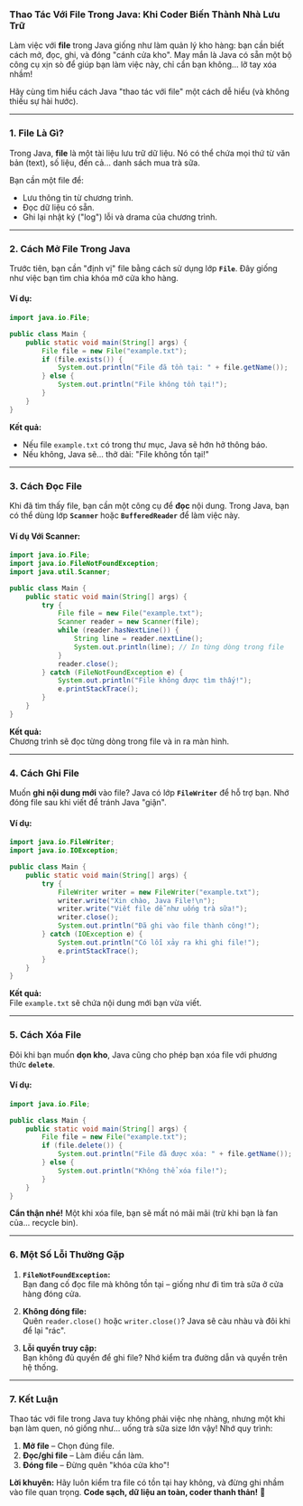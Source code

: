### **Thao Tác Với File Trong Java: Khi Coder Biến Thành Nhà Lưu Trữ**

Làm việc với **file** trong Java giống như làm quản lý kho hàng: bạn cần biết cách mở, đọc, ghi, và đóng "cánh cửa kho". May mắn là Java có sẵn một bộ công cụ xịn sò để giúp bạn làm việc này, chỉ cần bạn không... lỡ tay xóa nhầm!

Hãy cùng tìm hiểu cách Java "thao tác với file" một cách dễ hiểu (và không thiếu sự hài hước).

---

### **1. File Là Gì?**
Trong Java, **file** là một tài liệu lưu trữ dữ liệu. Nó có thể chứa mọi thứ từ văn bản (text), số liệu, đến cả... danh sách mua trà sữa.

Bạn cần một file để:
- Lưu thông tin từ chương trình.
- Đọc dữ liệu có sẵn.
- Ghi lại nhật ký ("log") lỗi và drama của chương trình.

---

### **2. Cách Mở File Trong Java**

Trước tiên, bạn cần "định vị" file bằng cách sử dụng lớp **`File`**. Đây giống như việc bạn tìm chìa khóa mở cửa kho hàng.

#### **Ví dụ:**
```java
import java.io.File;

public class Main {
    public static void main(String[] args) {
        File file = new File("example.txt");
        if (file.exists()) {
            System.out.println("File đã tồn tại: " + file.getName());
        } else {
            System.out.println("File không tồn tại!");
        }
    }
}
```
**Kết quả:**
- Nếu file `example.txt` có trong thư mục, Java sẽ hớn hở thông báo.
- Nếu không, Java sẽ... thở dài: "File không tồn tại!"

---

### **3. Cách Đọc File**

Khi đã tìm thấy file, bạn cần một công cụ để **đọc** nội dung. Trong Java, bạn có thể dùng lớp **`Scanner`** hoặc **`BufferedReader`** để làm việc này.

#### **Ví dụ Với Scanner:**
```java
import java.io.File;
import java.io.FileNotFoundException;
import java.util.Scanner;

public class Main {
    public static void main(String[] args) {
        try {
            File file = new File("example.txt");
            Scanner reader = new Scanner(file);
            while (reader.hasNextLine()) {
                String line = reader.nextLine();
                System.out.println(line); // In từng dòng trong file
            }
            reader.close();
        } catch (FileNotFoundException e) {
            System.out.println("File không được tìm thấy!");
            e.printStackTrace();
        }
    }
}
```
**Kết quả:**  
Chương trình sẽ đọc từng dòng trong file và in ra màn hình.

---

### **4. Cách Ghi File**

Muốn **ghi nội dung mới** vào file? Java có lớp **`FileWriter`** để hỗ trợ bạn. Nhớ đóng file sau khi viết để tránh Java "giận".

#### **Ví dụ:**
```java
import java.io.FileWriter;
import java.io.IOException;

public class Main {
    public static void main(String[] args) {
        try {
            FileWriter writer = new FileWriter("example.txt");
            writer.write("Xin chào, Java File!\n");
            writer.write("Viết file dễ như uống trà sữa!");
            writer.close();
            System.out.println("Đã ghi vào file thành công!");
        } catch (IOException e) {
            System.out.println("Có lỗi xảy ra khi ghi file!");
            e.printStackTrace();
        }
    }
}
```
**Kết quả:**  
File `example.txt` sẽ chứa nội dung mới bạn vừa viết.

---

### **5. Cách Xóa File**

Đôi khi bạn muốn **dọn kho**, Java cũng cho phép bạn xóa file với phương thức **`delete`**.

#### **Ví dụ:**
```java
import java.io.File;

public class Main {
    public static void main(String[] args) {
        File file = new File("example.txt");
        if (file.delete()) {
            System.out.println("File đã được xóa: " + file.getName());
        } else {
            System.out.println("Không thể xóa file!");
        }
    }
}
```
**Cẩn thận nhé!** Một khi xóa file, bạn sẽ mất nó mãi mãi (trừ khi bạn là fan của... recycle bin).

---

### **6. Một Số Lỗi Thường Gặp**

1. **`FileNotFoundException`:**  
   Bạn đang cố đọc file mà không tồn tại – giống như đi tìm trà sữa ở cửa hàng đóng cửa.

2. **Không đóng file:**  
   Quên `reader.close()` hoặc `writer.close()`? Java sẽ càu nhàu và đôi khi để lại "rác".

3. **Lỗi quyền truy cập:**  
   Bạn không đủ quyền để ghi file? Nhớ kiểm tra đường dẫn và quyền trên hệ thống.

---

### **7. Kết Luận**

Thao tác với file trong Java tuy không phải việc nhẹ nhàng, nhưng một khi bạn làm quen, nó giống như... uống trà sữa size lớn vậy! Nhớ quy trình:
1. **Mở file** – Chọn đúng file.
2. **Đọc/ghi file** – Làm điều cần làm.
3. **Đóng file** – Đừng quên "khóa cửa kho"!

**Lời khuyên:** Hãy luôn kiểm tra file có tồn tại hay không, và đừng ghi nhầm vào file quan trọng. **Code sạch, dữ liệu an toàn, coder thanh thản!** 🚀